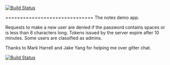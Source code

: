[![Build Status](https://travis-ci.org/lindamariemummy/json-read-write-database.svg?branch=master)](https://travis-ci.org/lindamariemummy/json-read-write-database)

==============================
The notes demo app.

Requests to make a new user are denied if the password contains spaces or is less than 8
characters long. Tokens issued by the server expire after 10 minutes.
Some users are classified as admins.

Thanks to Mark Harrell and Jake Yang for helping me over gitter chat.



[![Build Status](https://travis-ci.org/lindamariemummy/json-read-write-database.svg?branch=master)](https://travis-ci.org/lindamariemummy/json-read-write-database)